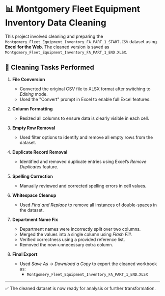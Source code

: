 # 📊 Montgomery Fleet Equipment Inventory Data Cleaning

This project involved cleaning and preparing the `Montgomery_Fleet_Equipment_Inventory_FA_PART_1_START.CSV` dataset using **Excel for the Web**. The cleaned version is saved as `Montgomery_Fleet_Equipment_Inventory_FA_PART_1_END.XLSX`.

## 🧹 Cleaning Tasks Performed

1. **File Conversion**
   - Converted the original CSV file to XLSX format after switching to *Editing* mode.
   - Used the "Convert" prompt in Excel to enable full Excel features.

2. **Column Formatting**
   - Resized all columns to ensure data is clearly visible in each cell.

3. **Empty Row Removal**
   - Used filter options to identify and remove all empty rows from the dataset.

4. **Duplicate Record Removal**
   - Identified and removed duplicate entries using Excel’s *Remove Duplicates* feature.

5. **Spelling Correction**
   - Manually reviewed and corrected spelling errors in cell values.

6. **Whitespace Cleanup**
   - Used *Find and Replace* to remove all instances of double-spaces in the dataset.

7. **Department Name Fix**
   - Department names were incorrectly split over two columns.
   - Merged the values into a single column using *Flash Fill*.
   - Verified correctness using a provided reference list.
   - Removed the now-unnecessary extra column.

8. **Final Export**
   - Used *Save As* → *Download a Copy* to export the cleaned workbook as:
     - `Montgomery_Fleet_Equipment_Inventory_FA_PART_1_END.XLSX`

---

✅ The cleaned dataset is now ready for analysis or further transformation.
